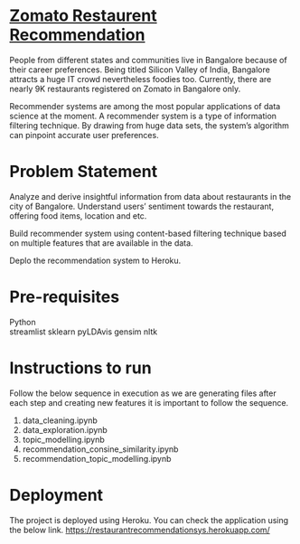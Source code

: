 # [Zomato Restaurent Recommendation](https://github.com/NagaSireeshaChinthala/Zomato_Restaurent_Recommendation)
People from different states and communities live in Bangalore because of their career preferences. Being titled Silicon Valley of India, Bangalore attracts a huge IT crowd nevertheless foodies too. Currently, there are nearly 9K restaurants registered on Zomato in Bangalore only. 

Recommender systems are among the most popular applications of data science at the moment. A recommender system is a type of information filtering technique. By drawing from huge data sets, the system’s algorithm can pinpoint accurate user preferences.

# Problem Statement
Analyze and derive insightful information from data about restaurants in the city of Bangalore. Understand users’ sentiment towards the restaurant, offering food items, location and etc.

Build recommender system using content-based filtering technique based on multiple features that are available in the data.

Deplo the recommendation system to Heroku.

# Pre-requisites
Python <br />
streamlist
sklearn
pyLDAvis
gensim
nltk


# Instructions to run
  Follow the below sequence in execution as we are generating files after each step and creating new features it is important to follow the sequence.
1. data_cleaning.ipynb
2. data_exploration.ipynb
3. topic_modelling.ipynb
4. recommendation_consine_similarity.ipynb
5. recommendation_topic_modelling.ipynb


# Deployment
The project is deployed using Heroku. You can check the application using the below link.
https://restaurantrecommendationsys.herokuapp.com/
